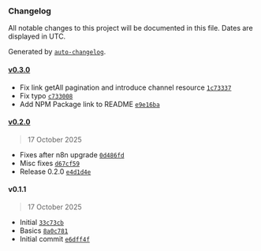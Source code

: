### Changelog

All notable changes to this project will be documented in this file. Dates are displayed in UTC.

Generated by [`auto-changelog`](https://github.com/CookPete/auto-changelog).

#### [v0.3.0](https://github.com/LinkbrainOrg/n8n-nodes-linkbrain/compare/v0.2.0...v0.3.0)

- Fix link getAll pagination and introduce channel resource [`1c73337`](https://github.com/LinkbrainOrg/n8n-nodes-linkbrain/commit/1c7333756aa4a5d979794913b1dd6aff53574146)
- Fix typo [`c733008`](https://github.com/LinkbrainOrg/n8n-nodes-linkbrain/commit/c7330080b11f5c483a9b44a1cf2bc6412d0a6531)
- Add NPM Package link to README [`e9e16ba`](https://github.com/LinkbrainOrg/n8n-nodes-linkbrain/commit/e9e16ba1f48ea8a0d90ad6f473d20a509c17f89d)

#### [v0.2.0](https://github.com/LinkbrainOrg/n8n-nodes-linkbrain/compare/v0.1.1...v0.2.0)

> 17 October 2025

- Fixes after n8n upgrade [`0d486fd`](https://github.com/LinkbrainOrg/n8n-nodes-linkbrain/commit/0d486fda0b94d29f01ab8bd495ecea6b919ccffb)
- Misc fixes [`d67cf59`](https://github.com/LinkbrainOrg/n8n-nodes-linkbrain/commit/d67cf59c43ad7d2e09f9bf7997c6cf8e00af42ec)
- Release 0.2.0 [`e4d1d4e`](https://github.com/LinkbrainOrg/n8n-nodes-linkbrain/commit/e4d1d4ec3826cfe4f71b12d5bdcb6d7a4fefe4da)

#### v0.1.1

> 17 October 2025

- Initial [`33c73cb`](https://github.com/LinkbrainOrg/n8n-nodes-linkbrain/commit/33c73cbe141dc90540b4df78641c433bfef6db53)
- Basics [`8a0c781`](https://github.com/LinkbrainOrg/n8n-nodes-linkbrain/commit/8a0c78198556a450f35b5ad2c3f8cc4d7fd52b75)
- Initial commit [`e6dff4f`](https://github.com/LinkbrainOrg/n8n-nodes-linkbrain/commit/e6dff4fa7e1c32eb82067d5c0acfccfac9e39da9)

